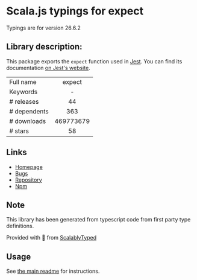 
# Scala.js typings for expect

Typings are for version 26.6.2

## Library description:
This package exports the `expect` function used in [Jest](https://jestjs.io/). You can find its documentation [on Jest's website](https://jestjs.io/docs/en/expect.html).

|                    |                 |
| ------------------ | :-------------: |
| Full name          | expect |
| Keywords           | - |
| # releases         | 44 |
| # dependents       | 363 |
| # downloads        | 469773679 |
| # stars            | 58 |

## Links
- [Homepage](https://github.com/facebook/jest#readme)
- [Bugs](https://github.com/facebook/jest/issues)
- [Repository](https://github.com/facebook/jest)
- [Npm](https://www.npmjs.com/package/expect)
    


## Note
This library has been generated from typescript code from first party type definitions.

Provided with :purple_heart: from [ScalablyTyped](https://github.com/oyvindberg/ScalablyTyped)

## Usage
See [the main readme](../../readme.md) for instructions.


